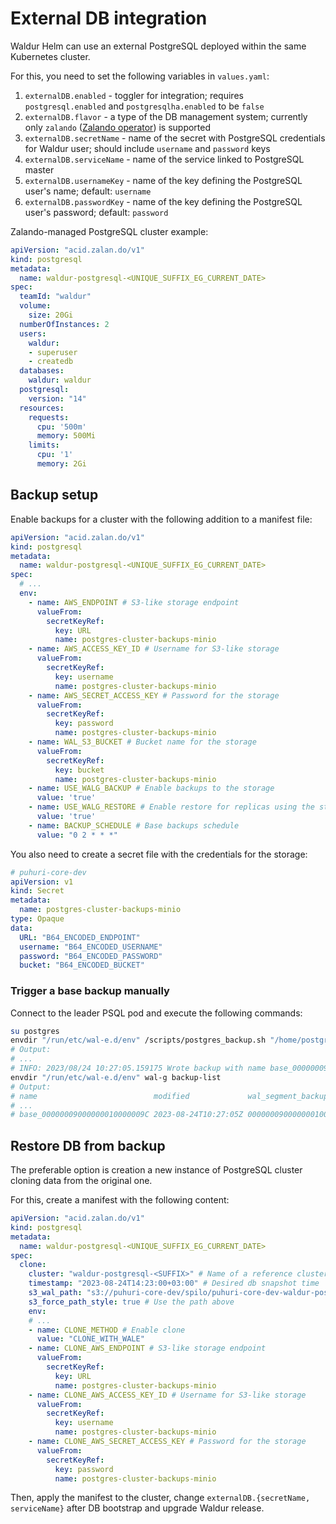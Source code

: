 # External DB integration

Waldur Helm can use an external PostgreSQL deployed within the same Kubernetes cluster.

For this, you need to set the following variables in `values.yaml`:

1. `externalDB.enabled` - toggler for integration; requires `postgresql.enabled` and `postgresqlha.enabled` to be `false`
2. `externalDB.flavor` - a type of the DB management system; currently only `zalando` ([Zalando operator](https://postgres-operator.readthedocs.io/en/latest/)) is supported
3. `externalDB.secretName` - name of the secret with PostgreSQL credentials for Waldur user; should include `username` and `password` keys
4. `externalDB.serviceName` - name of the service linked to PostgreSQL master
5. `externalDB.usernameKey` - name of the key defining the PostgreSQL user's name; default: `username`
6. `externalDB.passwordKey` - name of the key defining the PostgreSQL user's password; default: `password`

Zalando-managed PostgreSQL cluster example:

```yaml
apiVersion: "acid.zalan.do/v1"
kind: postgresql
metadata:
  name: waldur-postgresql-<UNIQUE_SUFFIX_EG_CURRENT_DATE>
spec:
  teamId: "waldur"
  volume:
    size: 20Gi
  numberOfInstances: 2
  users:
    waldur:
    - superuser
    - createdb
  databases:
    waldur: waldur
  postgresql:
    version: "14"
  resources:
    requests:
      cpu: '500m'
      memory: 500Mi
    limits:
      cpu: '1'
      memory: 2Gi
```

## Backup setup

Enable backups for a cluster with the following addition to a manifest file:

```yaml
apiVersion: "acid.zalan.do/v1"
kind: postgresql
metadata:
  name: waldur-postgresql-<UNIQUE_SUFFIX_EG_CURRENT_DATE>
spec:
  # ...
  env:
    - name: AWS_ENDPOINT # S3-like storage endpoint
      valueFrom:
        secretKeyRef:
          key: URL
          name: postgres-cluster-backups-minio
    - name: AWS_ACCESS_KEY_ID # Username for S3-like storage
      valueFrom:
        secretKeyRef:
          key: username
          name: postgres-cluster-backups-minio
    - name: AWS_SECRET_ACCESS_KEY # Password for the storage
      valueFrom:
        secretKeyRef:
          key: password
          name: postgres-cluster-backups-minio
    - name: WAL_S3_BUCKET # Bucket name for the storage
      valueFrom:
        secretKeyRef:
          key: bucket
          name: postgres-cluster-backups-minio
    - name: USE_WALG_BACKUP # Enable backups to the storage
      value: 'true'
    - name: USE_WALG_RESTORE # Enable restore for replicas using the storage
      value: 'true'
    - name: BACKUP_SCHEDULE # Base backups schedule
      value: "0 2 * * *"
```

You also need to create a secret file with the credentials for the storage:

```yaml
# puhuri-core-dev
apiVersion: v1
kind: Secret
metadata:
  name: postgres-cluster-backups-minio
type: Opaque
data:
  URL: "B64_ENCODED_ENDPOINT"
  username: "B64_ENCODED_USERNAME"
  password: "B64_ENCODED_PASSWORD"
  bucket: "B64_ENCODED_BUCKET"

```

### Trigger a base backup manually

Connect to the leader PSQL pod and execute the following commands:

```bash
su postgres
envdir "/run/etc/wal-e.d/env" /scripts/postgres_backup.sh "/home/postgres/pgdata/pgroot/data"
# Output:
# ...
# INFO: 2023/08/24 10:27:05.159175 Wrote backup with name base_00000009000000010000009C
envdir "/run/etc/wal-e.d/env" wal-g backup-list
# Output:
# name                          modified             wal_segment_backup_start
# ...
# base_00000009000000010000009C 2023-08-24T10:27:05Z 00000009000000010000009C
```

## Restore DB from backup

The preferable option is creation a new instance of PostgreSQL cluster cloning data from the original one.

For this, create a manifest with the following content:

```yaml
apiVersion: "acid.zalan.do/v1"
kind: postgresql
metadata:
  name: waldur-postgresql-<UNIQUE_SUFFIX_EG_CURRENT_DATE>
spec:
  clone:
    cluster: "waldur-postgresql-<SUFFIX>" # Name of a reference cluster
    timestamp: "2023-08-24T14:23:00+03:00" # Desired db snapshot time
    s3_wal_path: "s3://puhuri-core-dev/spilo/puhuri-core-dev-waldur-postgresql/wal/" # Path to a directory with WALs in S3 bucket
    s3_force_path_style: true # Use the path above
    env:
    # ...
    - name: CLONE_METHOD # Enable clone
      value: "CLONE_WITH_WALE"
    - name: CLONE_AWS_ENDPOINT # S3-like storage endpoint
      valueFrom:
        secretKeyRef:
          key: URL
          name: postgres-cluster-backups-minio
    - name: CLONE_AWS_ACCESS_KEY_ID # Username for S3-like storage
      valueFrom:
        secretKeyRef:
          key: username
          name: postgres-cluster-backups-minio
    - name: CLONE_AWS_SECRET_ACCESS_KEY # Password for the storage
      valueFrom:
        secretKeyRef:
          key: password
          name: postgres-cluster-backups-minio
```

Then, apply the manifest to the cluster, change `externalDB.{secretName, serviceName}` after DB bootstrap and upgrade Waldur release.

